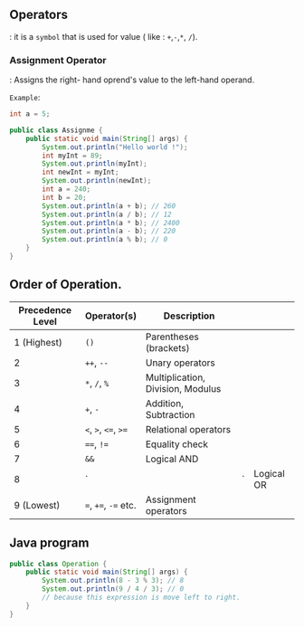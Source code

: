 ## Operators

: it is a `symbol` that is used for value ( like : `+`,`-`,`*`, `/`).

### Assignment Operator

: Assigns the right- hand oprend's value to the left-hand operand.

`Example`:

```java
int a = 5;
```

```Java
public class Assignme {
    public static void main(String[] args) {
        System.out.println("Hello world !");
        int myInt = 89;
        System.out.println(myInt);
        int newInt = myInt;
        System.out.println(newInt);
        int a = 240;
        int b = 20;
        System.out.println(a + b); // 260
        System.out.println(a / b); // 12
        System.out.println(a * b); // 2400
        System.out.println(a - b); // 220
        System.out.println(a % b); // 0
    }
}
```

## Order of Operation. 


| Precedence Level | Operator(s)          | Description                       |    |            |
| ---------------- | -------------------- | --------------------------------- | -- | ---------- |
| 1 (Highest)      | `()`                 | Parentheses (brackets)            |    |            |
| 2                | `++`, `--`           | Unary operators                   |    |            |
| 3                | `*`, `/`, `%`        | Multiplication, Division, Modulus |    |            |
| 4                | `+`, `-`             | Addition, Subtraction             |    |            |
| 5                | `<`, `>`, `<=`, `>=` | Relational operators              |    |            |
| 6                | `==`, `!=`           | Equality check                    |    |            |
| 7                | `&&`                 | Logical AND                       |    |            |
| 8                | \`                   |                                   | \` | Logical OR |
| 9 (Lowest)       | `=`, `+=`, `-=` etc. | Assignment operators              |    |            |

## Java program

```java
public class Operation {
    public static void main(String[] args) {
        System.out.println(8 - 3 % 3); // 8
        System.out.println(9 / 4 / 3); // 0 
        // because this expression is move left to right.
    }
}

 ```

 